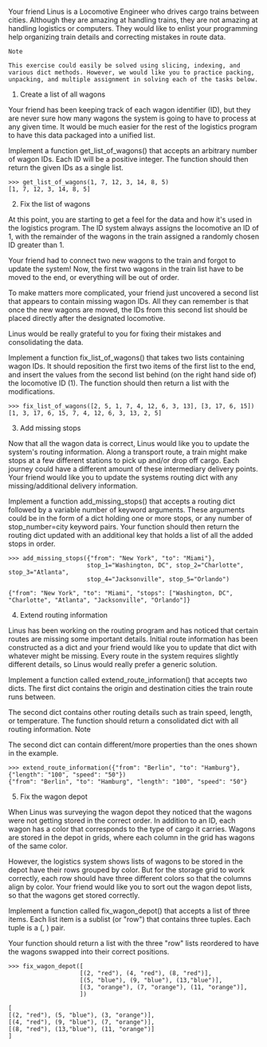 Your friend Linus is a Locomotive Engineer who drives cargo trains between cities. Although they are amazing at handling trains, they are not amazing at handling logistics or computers. They would like to enlist your programming help organizing train details and correcting mistakes in route data.
```
Note

This exercise could easily be solved using slicing, indexing, and various dict methods. However, we would like you to practice packing, unpacking, and multiple assignment in solving each of the tasks below.
```
1. Create a list of all wagons

Your friend has been keeping track of each wagon identifier (ID), but they are never sure how many wagons the system is going to have to process at any given time. It would be much easier for the rest of the logistics program to have this data packaged into a unified list.

Implement a function get_list_of_wagons() that accepts an arbitrary number of wagon IDs. Each ID will be a positive integer. The function should then return the given IDs as a single list.
```
>>> get_list_of_wagons(1, 7, 12, 3, 14, 8, 5)
[1, 7, 12, 3, 14, 8, 5]
```
2. Fix the list of wagons

At this point, you are starting to get a feel for the data and how it's used in the logistics program. The ID system always assigns the locomotive an ID of 1, with the remainder of the wagons in the train assigned a randomly chosen ID greater than 1.

Your friend had to connect two new wagons to the train and forgot to update the system! Now, the first two wagons in the train list have to be moved to the end, or everything will be out of order.

To make matters more complicated, your friend just uncovered a second list that appears to contain missing wagon IDs. All they can remember is that once the new wagons are moved, the IDs from this second list should be placed directly after the designated locomotive.

Linus would be really grateful to you for fixing their mistakes and consolidating the data.

Implement a function fix_list_of_wagons() that takes two lists containing wagon IDs. It should reposition the first two items of the first list to the end, and insert the values from the second list behind (on the right hand side of) the locomotive ID (1). The function should then return a list with the modifications.
```
>>> fix_list_of_wagons([2, 5, 1, 7, 4, 12, 6, 3, 13], [3, 17, 6, 15])
[1, 3, 17, 6, 15, 7, 4, 12, 6, 3, 13, 2, 5]
```
3. Add missing stops

Now that all the wagon data is correct, Linus would like you to update the system's routing information. Along a transport route, a train might make stops at a few different stations to pick up and/or drop off cargo. Each journey could have a different amount of these intermediary delivery points. Your friend would like you to update the systems routing dict with any missing/additional delivery information.

Implement a function add_missing_stops() that accepts a routing dict followed by a variable number of keyword arguments. These arguments could be in the form of a dict holding one or more stops, or any number of stop_number=city keyword pairs. Your function should then return the routing dict updated with an additional key that holds a list of all the added stops in order.
```
>>> add_missing_stops({"from": "New York", "to": "Miami"},
                      stop_1="Washington, DC", stop_2="Charlotte", stop_3="Atlanta",
                      stop_4="Jacksonville", stop_5="Orlando")

{"from": "New York", "to": "Miami", "stops": ["Washington, DC", "Charlotte", "Atlanta", "Jacksonville", "Orlando"]}
```
4. Extend routing information

Linus has been working on the routing program and has noticed that certain routes are missing some important details. Initial route information has been constructed as a dict and your friend would like you to update that dict with whatever might be missing. Every route in the system requires slightly different details, so Linus would really prefer a generic solution.

Implement a function called extend_route_information() that accepts two dicts. The first dict contains the origin and destination cities the train route runs between.

The second dict contains other routing details such as train speed, length, or temperature. The function should return a consolidated dict with all routing information.
Note

The second dict can contain different/more properties than the ones shown in the example.
```
>>> extend_route_information({"from": "Berlin", "to": "Hamburg"}, {"length": "100", "speed": "50"})
{"from": "Berlin", "to": "Hamburg", "length": "100", "speed": "50"}
```
5. Fix the wagon depot

When Linus was surveying the wagon depot they noticed that the wagons were not getting stored in the correct order. In addition to an ID, each wagon has a color that corresponds to the type of cargo it carries. Wagons are stored in the depot in grids, where each column in the grid has wagons of the same color.

However, the logistics system shows lists of wagons to be stored in the depot have their rows grouped by color. But for the storage grid to work correctly, each row should have three different colors so that the columns align by color. Your friend would like you to sort out the wagon depot lists, so that the wagons get stored correctly.

Implement a function called fix_wagon_depot() that accepts a list of three items. Each list item is a sublist (or "row") that contains three tuples. Each tuple is a (<wagon ID>, <wagon color>) pair.

Your function should return a list with the three "row" lists reordered to have the wagons swapped into their correct positions.
```
>>> fix_wagon_depot([
                    [(2, "red"), (4, "red"), (8, "red")],
                    [(5, "blue"), (9, "blue"), (13,"blue")],
                    [(3, "orange"), (7, "orange"), (11, "orange")],
                    ])

[
[(2, "red"), (5, "blue"), (3, "orange")],
[(4, "red"), (9, "blue"), (7, "orange")],
[(8, "red"), (13,"blue"), (11, "orange")]
]
```